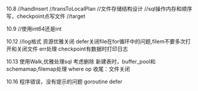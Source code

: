 10.8
//handInsert
//transToLocalPlan
//文件存储结构设计
//sql操作内存和顺序写，checkpoint点写文件
//target

10.9
//使用int64还是int

10.12
//log格式
资源优雅关闭 defer关闭file在for循环中的问题,filem不要多次打开和关闭文件
err处理
checkpoint有数据时打印日志

10.13
使用Walk,优雅处理sql
考虑删除
新建表时，buffer_pool和schemamap,filemap处理
where op
收尾：文件关闭

10.16
程序错误，没有提示的问题 goroutine defer

